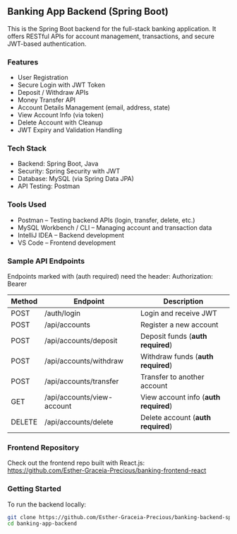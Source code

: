## Banking App Backend (Spring Boot)

This is the Spring Boot backend for the full-stack banking application. It offers RESTful APIs for account management, transactions, and secure JWT-based authentication.

### Features
- User Registration
- Secure Login with JWT Token
- Deposit / Withdraw APIs
- Money Transfer API
- Account Details Management (email, address, state)
- View Account Info (via token)
- Delete Account with Cleanup
- JWT Expiry and Validation Handling

### Tech Stack
- Backend: Spring Boot, Java
- Security: Spring Security with JWT
- Database: MySQL (via Spring Data JPA)
- API Testing: Postman

### Tools Used
- Postman – Testing backend APIs (login, transfer, delete, etc.)
- MySQL Workbench / CLI – Managing account and transaction data
- IntelliJ IDEA – Backend development
- VS Code – Frontend development

### Sample API Endpoints
Endpoints marked with (auth required) need the header: Authorization: Bearer <JWT token>

| Method | Endpoint                        | Description                           |
|--------|---------------------------------|---------------------------------------|
| POST   | /auth/login                     | Login and receive JWT                 |
| POST   | /api/accounts                   | Register a new account                |
| POST   | /api/accounts/deposit           | Deposit funds (**auth required**)     |
| POST   | /api/accounts/withdraw          | Withdraw funds (**auth required**)    |
| POST   | /api/accounts/transfer          | Transfer to another account           |
| GET    | /api/accounts/view-account      | View account info (**auth required**) |
| DELETE | /api/accounts/delete            | Delete account (**auth required**)    |

### Frontend Repository
Check out the frontend repo built with React.js:  
https://github.com/Esther-Graceia-Precious/banking-frontend-react

### Getting Started

To run the backend locally:

```bash
git clone https://github.com/Esther-Graceia-Precious/banking-backend-springboot.git
cd banking-app-backend
